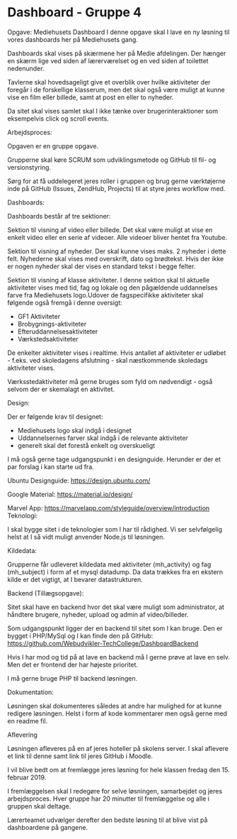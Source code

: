 # Dashboard - Gruppe 4
Opgave: Mediehusets Dashboard
I denne opgave skal I lave en ny løsning til vores dashboards her på Mediehusets gang.

Dashboards skal vises på skærmene her på Medie afdelingen. Der hænger en skærm lige ved siden af lærerværelset og en ved siden af toilettet nedenunder.

Tavlerne skal hovedsageligt give et overblik over hvilke aktiviteter der foregår i de forskellige klasserum, men det skal også være muligt at kunne vise en film eller billede, samt at post en eller to nyheder.

Da sitet skal vises samlet skal I ikke tænke over brugerinteraktioner som eksempelvis click og scroll events.

Arbejdsproces:

Opgaven er en gruppe opgave.

Grupperne skal køre SCRUM som udviklingsmetode og GitHub til fil- og versionstyring. 

Sørg for at få uddelegeret jeres roller i gruppen og brug gerne værktøjerne inde på GitHub (Issues, ZendHub, Projects) til at styre jeres workflow med. 

Dashboards:

Dashboards består af tre sektioner:

Sektion til visning af video eller billede.
Det skal være muligt at vise en enkelt  video eller en serie af videoer. Alle videoer bliver hentet fra Youtube.

Sektion til visning af nyheder. 
Der skal kunne vises maks. 2 nyheder i dette felt. Nyhederne skal vises med overskrift, dato og brødtekst. Hvis der ikke er nogen nyheder skal der vises en standard tekst i begge felter.

Sektion til visning af klasse aktiviteter.
I denne sektion skal til aktuelle aktiviteter vises med tid, fag og lokale og den pågældende uddannelses farve fra Mediehusets logo.Udover de fagspecifikke aktiviteter skal følgende også fremgå i denne oversigt:

- GF1 Aktiviteter
- Brobygnings-aktiviteter
- Efteruddannelsesaktiviteter
- Værkstedsaktiviteter

De enkelter aktiviteter vises i realtime. Hvis antallet af aktiviteter er udløbet - f.eks. ved skoledagens afslutning - skal næstkommende skoledags aktiviteter vises.

Værksstedaktiviteter må gerne bruges som fyld om nødvendigt - også selvom der er skemalagt en aktivitet.

Design:

Der er følgende krav til designet:

- Mediehusets logo skal indgå i designet
- Uddannelsernes farver skal indgå i de relevante aktiviteter
- generelt skal det forestå enkelt og overskueligt

I må også gerne tage udgangspunkt i en designguide. Herunder er der et par forslag i kan starte ud fra.

Ubuntu Designguide: https://design.ubuntu.com/

Google Material: https://material.io/design/

Marvel App: https://marvelapp.com/styleguide/overview/introduction
Teknologi:

I skal bygge sitet i de teknologier som I har til rådighed. Vi ser selvfølgelig helst at I så vidt muligt anvender Node.js til løsningen.

Kildedata:

Grupperne får udleveret kildedata med aktiviteter (mh_activity) og fag (mh_subject) i form af et mysql datadump. Da data trækkes fra en ekstern kilde er det vigtigt, at I bevarer datastrukturen.

Backend (Tillægsopgave):

Sitet skal have en backend hvor det skal være muligt som administrator, at håndtere brugere, nyheder, upload og admin af video/billeder. 

Som udgangspunkt ligger der en backend til sitet som I kan bruge. Den er bygget i PHP/MySql og I kan finde den på GitHub: https://github.com/Webudvikler-TechCollege/DashboardBackend

Hvis I har mod og tid på at lave en backend må I gerne prøve at lave en selv. Men det er frontend der har højeste prioritet.

I må gerne bruge PHP til backend løsningen.

Dokumentation:

Løsningen skal dokumenteres således at andre har mulighed for at kunne redigere løsningen. Helst i form af kode kommentarer men også gerne med en readme fil.

Aflevering

Løsningen afleveres på en af jeres hoteller på skolens server. I skal aflevere et link til denne samt link til jeres GitHub i Moodle.

I vil blive bedt om at fremlægge jeres løsning for hele klassen fredag den 15. februar 2019. 

I fremlæggelsen skal I redegøre for selve løsningen, samarbejdet og jeres arbejdsproces. Hver gruppe har 20 minutter til fremlæggelse og alle i gruppen skal deltage.

Lærerteamet udvælger derefter den bedste løsning til at blive vist på dashboardene på gangene.
